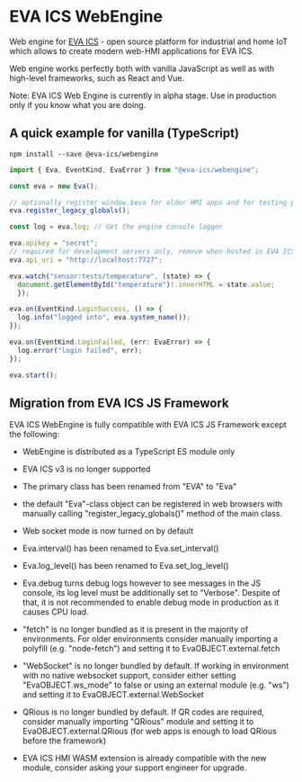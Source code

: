 # EVA ICS WebEngine

Web engine for [EVA ICS](https://www.bohemia-automation.com/software/eva4/) -
open source platform for industrial and home IoT which allows to create modern
web-HMI applications for EVA ICS.

Web engine works perfectly both with vanilla JavaScript as well as with
high-level frameworks, such as React and Vue.

Note: EVA ICS Web Engine is currently in alpha stage. Use in production only if
you know what you are doing.

## A quick example for vanilla (TypeScript)

```shell
npm install --save @eva-ics/webengine
```

```typescript
import { Eva, EventKind, EvaError } from "@eva-ics/webengine";

const eva = new Eva();

// optionally register window.$eva for older HMI apps and for testing purposes
eva.register_legacy_globals();

const log = eva.log; // Get the engine console logger

eva.apikey = "secret";
// required for development servers only, remove when hosted in EVA ICS HMI
eva.api_uri = "http://localhost:7727";

eva.watch("sensor:tests/temperature", (state) => {
  document.getElementById("temperature")!.innerHTML = state.value;
  });

eva.on(EventKind.LoginSuccess, () => {
  log.info("logged into", eva.system_name());
});

eva.on(EventKind.LoginFailed, (err: EvaError) => {
  log.error("login failed", err);
});

eva.start();
```

## Migration from EVA ICS JS Framework

EVA ICS WebEngine is fully compatible with EVA ICS JS Framework except the
following:

* WebEngine is distributed as a TypeScript ES module only

* EVA ICS v3 is no longer supported

* The primary class has been renamed from "EVA" to "Eva"

* the default "Eva"-class object can be registered in web browsers with
manually calling "register\_legacy\_globals()" method of the main class.

* Web socket mode is now turned on by default

* Eva.interval() has been renamed to Eva.set\_interval()

* Eva.log\_level() has been renamed to Eva.set\_log\_level()

* Eva.debug turns debug logs however to see messages in the JS console, its
log level must be additionally set to "Verbose". Despite of that, it is not
recommended to enable debug mode in production as it causes CPU load.

* "fetch" is no longer bundled as it is present in the majority of
environments. For older environments consider manually importing a polyfill
(e.g. "node-fetch") and setting it to EvaOBJECT.external.fetch

* "WebSocket" is no longer bundled by default. If working in environment with
no native websocket support, consider either setting "EvaOBJECT.ws\_mode" to
false or using an external module (e.g. "ws") and setting it to
EvaOBJECT.external.WebSocket

* QRious is no longer bundled by default. If QR codes are required, consider
manually importing "QRious" module and setting it to EvaOBJECT.external.QRious
(for web apps is enough to load QRious before the framework)

* EVA ICS HMI WASM extension is already compatible with the new module,
consider asking your support engineer for upgrade.
